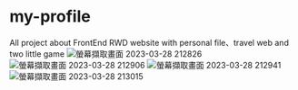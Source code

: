 # my-profile
All project about FrontEnd
RWD website with personal file、travel web and two little game
![螢幕擷取畫面 2023-03-28 212826](https://user-images.githubusercontent.com/111333990/228253033-5b3bf131-e3a5-4e9f-9ff3-34dc2ce6367f.png)
![螢幕擷取畫面 2023-03-28 212906](https://user-images.githubusercontent.com/111333990/228253491-36b6799e-017c-4aa8-9481-fd975274d430.png)
![螢幕擷取畫面 2023-03-28 212941](https://user-images.githubusercontent.com/111333990/228253522-b954dd5a-71e1-4850-9a61-bae66fa243c3.png)
![螢幕擷取畫面 2023-03-28 213015](https://user-images.githubusercontent.com/111333990/228253081-1dea5080-ab32-43d2-bb5e-7e5203577fbf.png)
